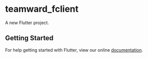 # teamward_fclient

A new Flutter project.

## Getting Started

For help getting started with Flutter, view our online
[documentation](http://flutter.io/).
